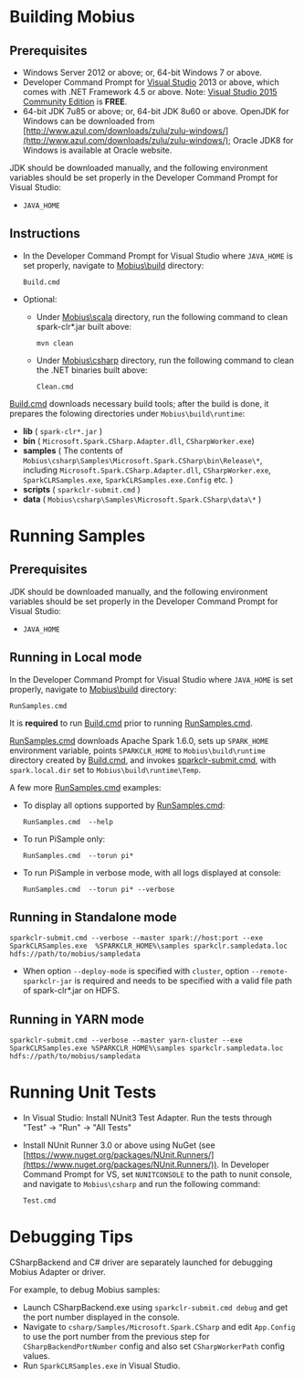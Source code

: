 # Building Mobius

## Prerequisites

* Windows Server 2012 or above; or, 64-bit Windows 7 or above.
* Developer Command Prompt for [Visual Studio](https://www.visualstudio.com/) 2013 or above, which comes with .NET Framework 4.5 or above. Note: [Visual Studio 2015 Community Edition](https://www.visualstudio.com/en-us/products/visual-studio-community-vs.aspx) is **FREE**.
* 64-bit JDK 7u85 or above; or, 64-bit JDK 8u60 or above. OpenJDK for Windows can be downloaded from [http://www.azul.com/downloads/zulu/zulu-windows/](http://www.azul.com/downloads/zulu/zulu-windows/); Oracle JDK8 for Windows is available at Oracle website.

JDK should be downloaded manually, and the following environment variables should be set properly in the Developer Command Prompt for Visual Studio:

* `JAVA_HOME`


## Instructions

* In the Developer Command Prompt for Visual Studio where `JAVA_HOME` is set properly, navigate to [Mobius\build](../build/) directory: 

	```  
	Build.cmd  
	```

* Optional: 
	- Under [Mobius\scala](../scala) directory, run the following command to clean spark-clr*.jar built above: 

		```  
		mvn clean
		```  

 	- Under [Mobius\csharp](../csharp) directory, run the following command to clean the .NET binaries built above:

		```  
		Clean.cmd  
		```  
		
[Build.cmd](../build/Build.cmd) downloads necessary build tools; after the build is done, it prepares the folowing directories under `Mobius\build\runtime`:

  * **lib** ( `spark-clr*.jar` )  
  * **bin** ( `Microsoft.Spark.CSharp.Adapter.dll`, `CSharpWorker.exe`)  
  * **samples** ( The contents of `Mobius\csharp\Samples\Microsoft.Spark.CSharp\bin\Release\*`, including `Microsoft.Spark.CSharp.Adapter.dll`, `CSharpWorker.exe`, `SparkCLRSamples.exe`, `SparkCLRSamples.exe.Config` etc. ) 
  * **scripts** ( `sparkclr-submit.cmd` )  
  * **data** ( `Mobius\csharp\Samples\Microsoft.Spark.CSharp\data\*` )    

# Running Samples

## Prerequisites

JDK should be downloaded manually, and the following environment variables should be set properly in the Developer Command Prompt for Visual Studio:

* `JAVA_HOME`

## Running in Local mode

In the Developer Command Prompt for Visual Studio where `JAVA_HOME` is set properly, navigate to [Mobius\build](../build/) directory:

```  
RunSamples.cmd  
```

It is **required** to run [Build.cmd](../build/Build.cmd) prior to running [RunSamples.cmd](../build/RunSamples.cmd).

[RunSamples.cmd](../build/localmode/RunSamples.cmd) downloads Apache Spark 1.6.0, sets up `SPARK_HOME` environment variable, points `SPARKCLR_HOME` to `Mobius\build\runtime` directory created by [Build.cmd](../build/Build.cmd), and invokes [sparkclr-submit.cmd](../scripts/sparkclr-submit.cmd), with `spark.local.dir` set to `Mobius\build\runtime\Temp`.

A few more [RunSamples.cmd](../build/localmode/RunSamples.cmd) examples:
- To display all options supported by [RunSamples.cmd](../build/localmode/RunSamples.cmd): 

    ```  
    RunSamples.cmd  --help
    ```

- To run PiSample only:

    ```  
    RunSamples.cmd  --torun pi*
    ```

- To run PiSample in verbose mode, with all logs displayed at console:

    ```  
    RunSamples.cmd  --torun pi* --verbose
    ```

## Running in Standalone mode

```
sparkclr-submit.cmd --verbose --master spark://host:port --exe SparkCLRSamples.exe  %SPARKCLR_HOME%\samples sparkclr.sampledata.loc hdfs://path/to/mobius/sampledata
```
- When option `--deploy-mode` is specified with `cluster`, option `--remote-sparkclr-jar` is required and needs to be specified with a valid file path of spark-clr*.jar on HDFS.

## Running in YARN mode

```
sparkclr-submit.cmd --verbose --master yarn-cluster --exe SparkCLRSamples.exe %SPARKCLR_HOME%\samples sparkclr.sampledata.loc hdfs://path/to/mobius/sampledata
```

# Running Unit Tests

* In Visual Studio: Install NUnit3 Test Adapter. Run the tests through "Test" -> "Run" -> "All Tests"

* Install NUnit Runner 3.0 or above using NuGet (see [https://www.nuget.org/packages/NUnit.Runners/](https://www.nuget.org/packages/NUnit.Runners/)). In Developer Command Prompt for VS, set `NUNITCONSOLE` to the path to nunit console, and navigate to `Mobius\csharp` and run the following command: 
    ```
    Test.cmd
    ```

# Debugging Tips

CSharpBackend and C# driver are separately launched for debugging Mobius Adapter or driver.

For example, to debug Mobius samples:

* Launch CSharpBackend.exe using `sparkclr-submit.cmd debug` and get the port number displayed in the console.  
* Navigate to `csharp/Samples/Microsoft.Spark.CSharp` and edit `App.Config` to use the port number from the previous step for `CSharpBackendPortNumber` config and also set `CSharpWorkerPath` config values.  
* Run `SparkCLRSamples.exe` in Visual Studio.
